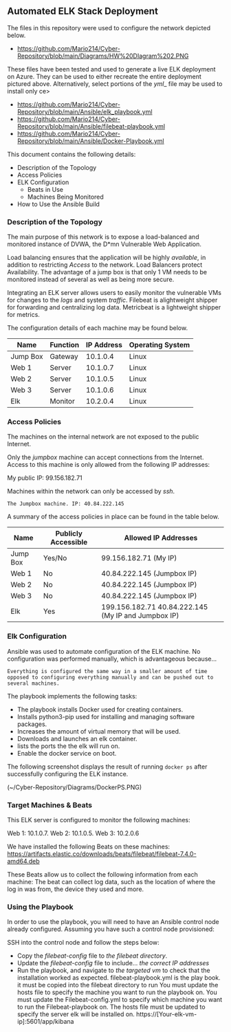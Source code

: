 
## Automated ELK Stack Deployment

The files in this repository were used to configure the network depicted below.

 - https://github.com/Mario214/Cyber-Repository/blob/main/Diagrams/HW%20DIagram%202.PNG

These files have been tested and used to generate a live ELK deployment on Azure. They can be used to either recreate the entire deployment pictured above. Alternatively, select portions of the _yml__ file may be used to install only ce>
  
 - https://github.com/Mario214/Cyber-Repository/blob/main/Ansible/elk_playbook.yml
 - https://github.com/Mario214/Cyber-Repository/blob/main/Ansible/filebeat-playbook.yml
 - https://github.com/Mario214/Cyber-Repository/blob/main/Ansible/Docker-Playbook.yml

This document contains the following details:
- Description of the Topology
- Access Policies
- ELK Configuration
  - Beats in Use
  - Machines Being Monitored
- How to Use the Ansible Build


### Description of the Topology

The main purpose of this network is to expose a load-balanced and monitored instance of DVWA, the D*mn Vulnerable Web Application.

Load balancing ensures that the application will be highly _available_, in addition to restricting _Access_ to the network.
    Load Balancers protect Availability. The advantage of a jump box is that only 1 VM needs to be monitored instead of several as well as being more secure.

Integrating an ELK server allows users to easily monitor the vulnerable VMs for changes to the _logs_ and system _traffic_.
    Filebeat is alightweight shipper for forwarding and centralizing log data.
    Metricbeat is a lightweight shipper for metrics.

The configuration details of each machine may be found below.

| Name     | Function | IP Address | Operating System |
|----------|----------|------------|------------------|
| Jump Box | Gateway  | 10.1.0.4   | Linux            |
| Web 1    | Server   | 10.1.0.7   | Linux            |
| Web 2    | Server   | 10.1.0.5   | Linux            |
| Web 3    | Server   | 10.1.0.6   | Linux            |
| Elk      | Monitor  | 10.2.0.4   | Linux            |

### Access Policies

The machines on the internal network are not exposed to the public Internet.

Only the _jumpbox_ machine can accept connections from the Internet. Access to this machine is only allowed from the following IP addresses:

   My public IP: 99.156.182.71

Machines within the network can only be accessed by _ssh_.

    The Jumpbox machine. IP: 40.84.222.145
    
   A summary of the access policies in place can be found in the table below.

| Name     | Publicly Accessible | Allowed IP Addresses      |
|----------|---------------------|-------------------------- |
| Jump Box | Yes/No              | 99.156.182.71 (My IP)     |
| Web 1    | No                  | 40.84.222.145 (Jumpbox IP)|
| Web 2    | No                  | 40.84.222.145 (Jumpbox IP)|
| Web 3    | No                  | 40.84.222.145 (Jumpbox IP)|
| Elk      | Yes                 | 199.156.182.71 40.84.222.145 (My IP and Jumpbox IP)|
### Elk Configuration

Ansible was used to automate configuration of the ELK machine. No configuration was performed manually, which is advantageous because...

    Everything is configured the same way in a smaller amount of time opposed to configuring everything manually and can be pushed out to several machines.

The playbook implements the following tasks:

-  The playbook installs Docker used for creating containers.
-  Installs python3-pip used for installing and managing software packages.
-  Increases the amount of virtual memory that will be used.
-  Downloads and launches an elk container.
-  lists the ports the the elk will run on.
-  Enable the docker service on boot.

The following screenshot displays the result of running `docker ps` after successfully configuring the ELK instance.

(~/Cyber-Repository/Diagrams/DockerPS.PNG)

### Target Machines & Beats
This ELK server is configured to monitor the following machines:

   Web 1: 10.1.0.7.  Web 2: 10.1.0.5.  Web 3: 10.2.0.6

We have installed the following Beats on these machines:
    https://artifacts.elastic.co/downloads/beats/filebeat/filebeat-7.4.0-amd64.deb

These Beats allow us to collect the following information from each machine:
  The beat can collect log data, such as the location of where the log in was from, the device they used and more.

### Using the Playbook
In order to use the playbook, you will need to have an Ansible control node already configured. Assuming you have such a control node provisioned:

SSH into the control node and follow the steps below:
- Copy the _filebeat-config_ file to _the filebeat directory_.
- Update the _filebeat-config_ file to include... _the correct IP addresses_
- Run the playbook, and navigate to _the targeted vm_ to check that the installation worked as expected.
    filebeat-playbook.yml is the play book. it must be copied into the filebeat directory to run
    You must update the hosts file to specify the machine you want to run the playbook on. You must update the Filebeat-config.yml to specify which machine you want to run the Filebeat-playbook on.
  The hosts file must be updated to specify the server elk will be installed on.
  https://[Your-elk-vm-ip]:5601/app/kibana


